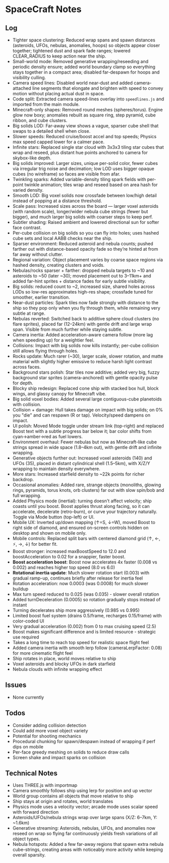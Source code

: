 # SpaceCraft Notes

## Log
- Tighter space clustering: Reduced wrap spans and spawn distances (asteroids, UFOs, nebulas, anomalies, hoops) so objects appear closer together; tightened dust and spark fade ranges; lowered CLEAR_RADIUS to keep action near the ship.
- Small-world mode: Removed generative wrapping/reseeding and periodic density ensure; added world boundary clamp so everything stays together in a compact area; disabled far-despawn for hoops and visibility culling.
- Camera speed lines: Disabled world near-dust and added camera-attached line segments that elongate and brighten with speed to convey motion without placing actual dust in space.
- Code split: Extracted camera speed-lines overlay into `speedlines.js` and imported from the main module.
- Minecraft-only shapes: Removed round meshes (spheres/torus). Engine glow now boxy; anomalies rebuilt as square ring, step pyramid, cube ribbon, and cube clusters.
- Big solids LOD: Far-away view shows a vague, sparser cube shell that swaps to a detailed shell when close.
- Slower speeds: Reduced cruise/boost accel and top speeds; Physics max speed capped lower for a calmer pace.
- Infinite stars: Replaced single star cloud with 3x3x3 tiling star cubes that wrap and reseed, plus distant hue points anchored to camera for skybox-like depth.
- Big solids improved: Larger sizes, unique per-solid color, fewer cubes via irregular trig noise and decimation; low LOD uses bigger opaque cubes (no wireframe) so faces are visible from afar.
- Twinkling sparks: Added variable-density tiling spark fields with per-point twinkle animation; tiles wrap and reseed based on area hash for varied density.
- Smooth LOD: Big voxel solids now crossfade between low/high detail instead of popping at a distance threshold.
- Scale pass: Increased sizes across the board — larger voxel asteroids (with random scale), longer/wider nebula cube strings (fewer but bigger), and much larger big solids with coarser steps to keep perf.
- Subtler shading: Raised ambient and lowered directional sun for softer face contrast.
- Per-cube collision on big solids so you can fly into holes; uses hashed cube sets and local AABB checks near the ship.
- Sparser environment: Reduced asteroid and nebula counts; pushed farther out with distance-based opacity fade so they’re hinted at from far away without clutter.
- Regional variation: Object placement varies by coarse space regions via hashed density, creating clusters and voids.
- Nebulas/rocks sparser + farther: dropped nebula targets to ~10 and asteroids to ~50 (later ~30); moved placement out to 3–11km+ and added far-hint sprites + distance fades for early subtle visibility.
- Big solids: reduced count to ~2, increased size, shared holes across LODs so low-res approximates high-res shape; crossfade tuned for smoother, earlier transition.
- Near-dust particles: Spark tiles now fade strongly with distance to the ship so they pop only when you fly through them, while remaining very subtle at range.
- Nebulas reverted: Switched back to additive sphere cloud clusters (no flare sprites), placed far (12–24km) with gentle drift and large wrap span. Visible from much further while staying subtle.
- Camera inertia: Added acceleration-aware camera follow (more lag when speeding up) for a weightier feel.
 - Collisions: Impact with big solids now kills instantly; per-cube collision still allows flying through holes.
 - Rocks update: Much rarer (~30), larger scale, slower rotation, and matte material with slightly higher emissive to reduce harsh light contrast across faces.
- Background stars polish: Star tiles now additive; added very big, fuzzy background star sprites (camera-anchored) with gentle opacity pulse for depth.
- Blocky ship redesign: Replaced cone ship with stacked box hull, block wings, and glassy canopy for Minecraft vibe.
- Big solid voxel bodies: Added several large contiguous-cube planetoids with collision.
- Collision + damage: Hull takes damage on impact with big solids; on 0% you "die" and can respawn (R or tap). Velocity/speed dampens on impact.
- UI polish: Moved Mode toggle under stream link (top-right) and replaced Boost text with a subtle progress bar below it; bar color shifts from cyan→amber→red as fuel lowers.
- Environment overhaul: Fewer nebulas but now as Minecraft-like cube strings spread in wide space (1.8–4km out), with gentle drift and infinite wrapping.
- Generative objects further out: Increased voxel asteroids (140) and UFOs (35), placed in distant cylindrical shell (1.5–5km), with X/Z/Y wrapping to maintain density everywhere.
- More stars: Increased starfield density to ~22k points for richer backdrop.
- Occasional anomalies: Added rare, strange objects (monoliths, glowing rings, pyramids, torus knots, orb clusters) far out with slow spin/bob and full wrapping.
- Added Physics mode (inertial): turning doesn't affect velocity; ship coasts until you boost. Boost applies thrust along facing, so it can accelerate, decelerate (retro-burn), or curve your trajectory naturally. Toggle via Mode button (top-left) or UI.
- Mobile UX: Inverted up/down mapping (↑=S, ↓=W), moved Boost to right side of diamond, and ensured on-screen controls hidden on desktop and shown on mobile only.
- Mobile controls: Replaced split bars with centered diamond grid (↑, ←, ⚡, →, ↓) for better fit.
- Boost stronger: increased maxBoostSpeed to 12.0 and boostAcceleration to 0.02 for a snappier, faster boost.
- **Boost acceleration boost**: Boost now accelerates 4x faster (0.008 vs 0.002) and reaches higher top speed (8.0 vs 6.0)
- **Rotational inertia update**: Much slower rotation start (0.003) with gradual ramp-up, continues briefly after release for inertia feel
- Rotation acceleration: now 0.0003 (was 0.0008) for much slower buildup
- Max turn speed reduced to 0.025 (was 0.035) - slower overall rotation
- Added turnDeceleration (0.0005) so rotation gradually stops instead of instant
- Turning decelerates ship more aggressively (0.985 vs 0.995)
- Limited boost fuel system (drains 0.5/frame, recharges 0.15/frame) with color-coded UI
- Very gradual acceleration (0.002) from 0 to max cruising speed (2.5)
- Boost makes significant difference and is limited resource - strategic use required
- Takes a long time to reach top speed for realistic space flight feel
- Added camera inertia with smooth lerp follow (cameraLerpFactor: 0.08) for more cinematic flight feel
- Ship rotates in place, world moves relative to ship
- Voxel asteroids and blocky UFOs in dark starfield
- Nebula clouds with infinite wrapping effect

## Issues
- None currently

## Todos
- Consider adding collision detection
- Could add more voxel object variety
- Potential for shooting mechanics
 - Procedural chunking for spawn/despawn instead of wrapping if perf dips on mobile
 - Per-face greedy meshing on solids to reduce draw calls
 - Screen shake and impact sparks on collision

## Technical Notes
- Uses THREE.js with importmap
- Camera smoothly follows ship using lerp for position and up vector
- World group contains all objects that move relative to ship
- Ship stays at origin and rotates, world translates
- Physics mode uses a velocity vector; arcade mode uses scalar speed with forward direction
 - Asteroids/UFOs/nebula strings wrap over large spans (X/Z: 6–7km, Y: ~1.6km)
- Generative streaming: Asteroids, nebulas, UFOs, and anomalies now reseed on wrap so flying far continuously yields fresh variations of all object types.
- Nebula hotspots: Added a few far-away regions that spawn extra nebula cube-strings, creating areas with noticeably more activity while keeping overall sparsity.
